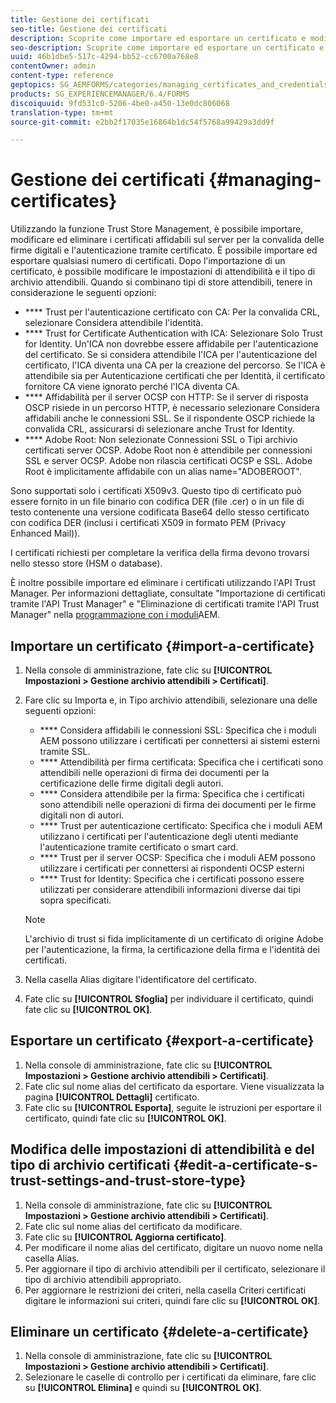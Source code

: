 ```yaml
---
title: Gestione dei certificati
seo-title: Gestione dei certificati
description: Scoprite come importare ed esportare un certificato e modificarne le impostazioni di affidabilità.
seo-description: Scoprite come importare ed esportare un certificato e modificarne le impostazioni di affidabilità.
uuid: 46b1dbe5-517c-4294-bb52-cc6700a768e8
contentOwner: admin
content-type: reference
geptopics: SG_AEMFORMS/categories/managing_certificates_and_credentials
products: SG_EXPERIENCEMANAGER/6.4/FORMS
discoiquuid: 9fd531c0-5206-4be0-a450-13e0dc806068
translation-type: tm+mt
source-git-commit: e2bb2f17035e16864b1dc54f5768a99429a3dd9f

---
```



# Gestione dei certificati {#managing-certificates}

Utilizzando la funzione Trust Store Management, è possibile importare, modificare ed eliminare i certificati affidabili sul server per la convalida delle firme digitali e l&#39;autenticazione tramite certificato. È possibile importare ed esportare qualsiasi numero di certificati. Dopo l&#39;importazione di un certificato, è possibile modificare le impostazioni di attendibilità e il tipo di archivio attendibili. Quando si combinano tipi di store attendibili, tenere in considerazione le seguenti opzioni:

* **** Trust per l&#39;autenticazione certificato con CA: Per la convalida CRL, selezionare Considera attendibile l&#39;identità.
* **** Trust for Certificate Authentication with ICA: Selezionare Solo Trust for Identity. Un&#39;ICA non dovrebbe essere affidabile per l&#39;autenticazione del certificato. Se si considera attendibile l&#39;ICA per l&#39;autenticazione del certificato, l&#39;ICA diventa una CA per la creazione del percorso. Se l&#39;ICA è attendibile sia per Autenticazione certificati che per Identità, il certificato fornitore CA viene ignorato perché l&#39;ICA diventa CA.
* **** Affidabilità per il server OCSP con HTTP: Se il server di risposta OSCP risiede in un percorso HTTP, è necessario selezionare Considera affidabili anche le connessioni SSL. Se il rispondente OSCP richiede la convalida CRL, assicurarsi di selezionare anche Trust for Identity.
* **** Adobe Root: Non selezionate Connessioni SSL o Tipi archivio certificati server OCSP. Adobe Root non è attendibile per connessioni SSL e server OCSP. Adobe non rilascia certificati OCSP e SSL. Adobe Root è implicitamente affidabile con un alias name=&quot;ADOBEROOT&quot;.

Sono supportati solo i certificati X509v3. Questo tipo di certificato può essere fornito in un file binario con codifica DER (file .cer) o in un file di testo contenente una versione codificata Base64 dello stesso certificato con codifica DER (inclusi i certificati X509 in formato PEM (Privacy Enhanced Mail)).

I certificati richiesti per completare la verifica della firma devono trovarsi nello stesso store (HSM o database).

È inoltre possibile importare ed eliminare i certificati utilizzando l&#39;API Trust Manager. Per informazioni dettagliate, consultate &quot;Importazione di certificati tramite l&#39;API Trust Manager&quot; e &quot;Eliminazione di certificati tramite l&#39;API Trust Manager&quot; nella [programmazione con i moduli](https://www.adobe.com/go/learn_aemforms_programming_63)AEM.

## Importare un certificato {#import-a-certificate}

1. Nella console di amministrazione, fate clic su **[!UICONTROL Impostazioni > Gestione archivio attendibili > Certificati]**.
1. Fare clic su Importa e, in Tipo archivio attendibili, selezionare una delle seguenti opzioni:

   * **** Considera affidabili le connessioni SSL: Specifica che i moduli AEM possono utilizzare i certificati per connettersi ai sistemi esterni tramite SSL.
   * **** Attendibilità per firma certificata: Specifica che i certificati sono attendibili nelle operazioni di firma dei documenti per la certificazione delle firme digitali degli autori.
   * **** Considera attendibile per la firma: Specifica che i certificati sono attendibili nelle operazioni di firma dei documenti per le firme digitali non di autori.
   * **** Trust per autenticazione certificato: Specifica che i moduli AEM utilizzano i certificati per l&#39;autenticazione degli utenti mediante l&#39;autenticazione tramite certificato o smart card.
   * **** Trust per il server OCSP: Specifica che i moduli AEM possono utilizzare i certificati per connettersi ai rispondenti OCSP esterni
   * **** Trust for Identity: Specifica che i certificati possono essere utilizzati per considerare attendibili informazioni diverse dai tipi sopra specificati.
   >[!NOTE]
   >
   >L&#39;archivio di trust si fida implicitamente di un certificato di origine Adobe per l&#39;autenticazione, la firma, la certificazione della firma e l&#39;identità dei certificati.

1. Nella casella Alias digitare l&#39;identificatore del certificato.
1. Fate clic su **[!UICONTROL Sfoglia]** per individuare il certificato, quindi fate clic su **[!UICONTROL OK]**.

## Esportare un certificato {#export-a-certificate}

1. Nella console di amministrazione, fate clic su **[!UICONTROL Impostazioni > Gestione archivio attendibili > Certificati]**.
1. Fate clic sul nome alias del certificato da esportare. Viene visualizzata la pagina **[!UICONTROL Dettagli]** certificato.
1. Fate clic su **[!UICONTROL Esporta]**, seguite le istruzioni per esportare il certificato, quindi fate clic su **[!UICONTROL OK]**.

## Modifica delle impostazioni di attendibilità e del tipo di archivio certificati {#edit-a-certificate-s-trust-settings-and-trust-store-type}

1. Nella console di amministrazione, fate clic su **[!UICONTROL Impostazioni > Gestione archivio attendibili > Certificati]**.
1. Fate clic sul nome alias del certificato da modificare.
1. Fate clic su **[!UICONTROL Aggiorna certificato]**.
1. Per modificare il nome alias del certificato, digitare un nuovo nome nella casella Alias.
1. Per aggiornare il tipo di archivio attendibili per il certificato, selezionare il tipo di archivio attendibili appropriato.
1. Per aggiornare le restrizioni dei criteri, nella casella Criteri certificati digitare le informazioni sui criteri, quindi fare clic su **[!UICONTROL OK]**.

## Eliminare un certificato {#delete-a-certificate}

1. Nella console di amministrazione, fate clic su **[!UICONTROL Impostazioni > Gestione archivio attendibili > Certificati]**.
1. Selezionare le caselle di controllo per i certificati da eliminare, fare clic su **[!UICONTROL Elimina]** e quindi su **[!UICONTROL OK]**.

